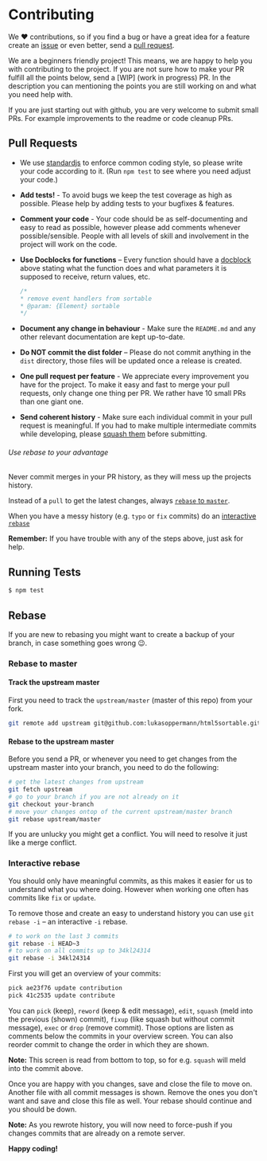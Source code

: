 # Contributing

We ❤️ contributions, so if you find a bug or have a great idea for a feature create an [issue](https://github.com/lukasoppermann/html5sortable/issues) or even better, send a [pull request](https://github.com/lukasoppermann/html5sortable/pulls).

We are a beginners friendly project! This means, we are happy to help you with contributing to the project. If you are not sure how to make your PR fulfill all the points below, send a [WIP] (work in progress) PR. In the description you can mentioning the points you are still working on and what you need help with.

If you are just starting out with github, you are very welcome to submit small PRs. For example improvements to the readme or code cleanup PRs.


## Pull Requests

- We use [standardjs](https://standardjs.com/) to enforce common coding style, so please write your code according to it. (Run `npm test` to see where you need adjust your code.)

- **Add tests!** - To avoid bugs we keep the test coverage as high as possible. Please help by adding tests to your bugfixes & features.

- **Comment your code** - Your code should be as self-documenting and easy to read as possible, however please add comments whenever possible/sensible. People with all levels of skill and involvement in the project will work on the code.

- **Use Docblocks for functions** – Every function should have a [docblock](http://usejsdoc.org/about-getting-started.html) above stating what the function does and what parameters it is supposed to receive, return values, etc.

  ```javascript
  /*
  * remove event handlers from sortable
  * @param: {Element} sortable
  */
  ```

- **Document any change in behaviour** - Make sure the `README.md` and any other relevant documentation are kept up-to-date.

- **Do NOT commit the dist folder** – Please do not commit anything in the `dist` directory, those files will be updated once a release is created.

- **One pull request per feature** - We appreciate every improvement you have for the project. To make it easy and fast to merge your pull requests, only change one thing per PR. We rather have 10 small PRs than one giant one.

- **Send coherent history** - Make sure each individual commit in your pull request is meaningful. If you had to make multiple intermediate commits while developing, please [squash them](http://www.git-scm.com/book/en/v2/Git-Tools-Rewriting-History#Changing-Multiple-Commit-Messages) before submitting.

###### Use rebase to your advantage
Never commit merges in your PR history, as they will mess up the projects history.

Instead of a `pull` to get the latest changes, always [`rebase` to `master`](#rebase-to-master).

When you have a messy history (e.g. `typo` or `fix` commits) do an [interactive `rebase`](#interactive-rebase)

**Remember:** If you have trouble with any of the steps above, just ask for help.

## Running Tests

``` bash
$ npm test
```

## Rebase

If you are new to rebasing you might want to create a backup of your branch, in case something goes wrong 😉.

### Rebase to master

#### Track the upstream master
First you need to track the `upstream/master` (master of this repo) from your fork.

```bash
git remote add upstream git@github.com:lukasoppermann/html5sortable.git
```

#### Rebase to the upstream master
Before you send a PR, or whenever you need to get changes from the upstream master into your branch, you need to do the following:

```bash
# get the latest changes from upstream
git fetch upstream
# go to your branch if you are not already on it
git checkout your-branch
# move your changes ontop of the current upstream/master branch
git rebase upstream/master
```

If you are unlucky you might get a conflict. You will need to resolve it just like a merge conflict.

### Interactive rebase
You should only have meaningful commits, as this makes it easier for us to understand what you where doing. However when working one often has commits like `fix` or `update`.

To remove those and create an easy to understand history you can use `git rebase -i` – an interactive `-i` rebase.

```bash
# to work on the last 3 commits
git rebase -i HEAD~3
# to work on all commits up to 34kl24314
git rebase -i 34kl24314
```

First you will get an overview of your commits:

```bash
pick ae23f76 update contribution
pick 41c2535 update contribute
```

You can `pick` (keep), `reword` (keep & edit message), `edit`, `squash` (meld into the previous (shown) commit), `fixup` (like squash but without commit message), `exec` or `drop` (remove commit). Those options are listen as comments below the commits in your overview screen. You can also reorder commit to change the order in which they are shown.

**Note:** This screen is read from bottom to top, so for e.g. `squash` will meld into the commit above.

Once you are happy with you changes, save and close the file to move on. Another file with all commit messages is shown. Remove the ones you don't want and save and close this file as well. Your rebase should continue and you should be down.

**Note:** As you rewrote history, you will now need to force-push if you changes commits that are already on a remote server.

**Happy coding!**
